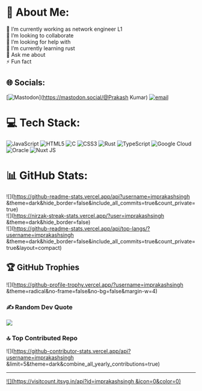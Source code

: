 # 💫 About Me:
🔭 I’m currently working as network engineer L1<br>👯 I’m looking to collaborate <br>🤝 I’m looking for help with<br>🌱 I’m currently learning rust<br>💬 Ask me about<br>⚡ Fun fact


## 🌐 Socials:
[![Mastodon](https://img.shields.io/badge/-MASTODON-%232B90D9?logo=mastodon&logoColor=white)](https://mastodon.social/@Prakash Kumar) [![email](https://img.shields.io/badge/Email-D14836?logo=gmail&logoColor=white)](mailto:imprakash9199@gmail.com) 

# 💻 Tech Stack:
![JavaScript](https://img.shields.io/badge/javascript-%23323330.svg?style=for-the-badge&logo=javascript&logoColor=%23F7DF1E) ![HTML5](https://img.shields.io/badge/html5-%23E34F26.svg?style=for-the-badge&logo=html5&logoColor=white) ![C](https://img.shields.io/badge/c-%2300599C.svg?style=for-the-badge&logo=c&logoColor=white) ![CSS3](https://img.shields.io/badge/css3-%231572B6.svg?style=for-the-badge&logo=css3&logoColor=white) ![Rust](https://img.shields.io/badge/rust-%23000000.svg?style=for-the-badge&logo=rust&logoColor=white) ![TypeScript](https://img.shields.io/badge/typescript-%23007ACC.svg?style=for-the-badge&logo=typescript&logoColor=white) ![Google Cloud](https://img.shields.io/badge/GoogleCloud-%234285F4.svg?style=for-the-badge&logo=google-cloud&logoColor=white) ![Oracle](https://img.shields.io/badge/Oracle-F80000?style=for-the-badge&logo=oracle&logoColor=white) ![Nuxt JS](https://img.shields.io/badge/Nuxt-002E3B?style=for-the-badge&logo=nuxt.js&logoColor=#00DC82)
# 📊 GitHub Stats:
![](https://github-readme-stats.vercel.app/api?username=imprakashsingh &theme=dark&hide_border=false&include_all_commits=true&count_private=true)<br/>
![](https://nirzak-streak-stats.vercel.app/?user=imprakashsingh &theme=dark&hide_border=false)<br/>
![](https://github-readme-stats.vercel.app/api/top-langs/?username=imprakashsingh &theme=dark&hide_border=false&include_all_commits=true&count_private=true&layout=compact)

## 🏆 GitHub Trophies
![](https://github-profile-trophy.vercel.app/?username=imprakashsingh &theme=radical&no-frame=false&no-bg=false&margin-w=4)

### ✍️ Random Dev Quote
![](https://quotes-github-readme.vercel.app/api?type=horizontal&theme=radical)

### 🔝 Top Contributed Repo
![](https://github-contributor-stats.vercel.app/api?username=imprakashsingh &limit=5&theme=dark&combine_all_yearly_contributions=true)

---
[![](https://visitcount.itsvg.in/api?id=imprakashsingh &icon=0&color=0)](https://visitcount.itsvg.in)

<!-- Proudly created with GPRM ( https://gprm.itsvg.in ) -->
